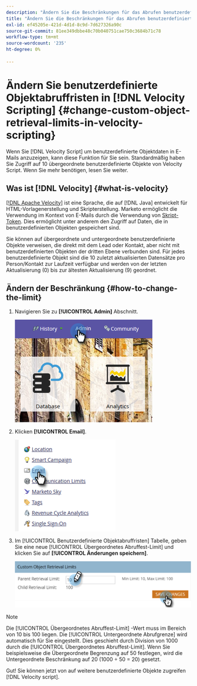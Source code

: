 ```yaml
---
description: "Ändern Sie die Beschränkungen für das Abrufen benutzerdefinierter Objekte in [!DNL Velocity Scripting] - Marketo-Dokumente - Produktdokumentation"
title: "Ändern Sie die Beschränkungen für das Abrufen benutzerdefinierter Objekte in [!DNL Velocity Scripting]"
exl-id: ef45205e-421d-4d1d-8c9d-7d627326a90c
source-git-commit: 81ee349dbbe48c70b040751cae750c3684b71c78
workflow-type: tm+mt
source-wordcount: '235'
ht-degree: 0%

---
```


# Ändern Sie benutzerdefinierte Objektabruffristen in [!DNL Velocity Scripting] {#change-custom-object-retrieval-limits-in-velocity-scripting}

Wenn Sie [!DNL Velocity Script] um benutzerdefinierte Objektdaten in E-Mails anzuzeigen, kann diese Funktion für Sie sein. Standardmäßig haben Sie Zugriff auf 10 übergeordnete benutzerdefinierte Objekte von Velocity Script. Wenn Sie mehr benötigen, lesen Sie weiter.

## Was ist [!DNL Velocity] {#what-is-velocity}

[[!DNL Apache Velocity]](https://velocity.apache.org/) ist eine Sprache, die auf [!DNL Java] entwickelt für HTML-Vorlagenerstellung und Skripterstellung. Marketo ermöglicht die Verwendung im Kontext von E-Mails durch die Verwendung von [Skript-Token](/help/marketo/product-docs/email-marketing/general/using-tokens/create-an-email-script-token.md). Dies ermöglicht unter anderem den Zugriff auf Daten, die in benutzerdefinierten Objekten gespeichert sind.

Sie können auf übergeordnete und untergeordnete benutzerdefinierte Objekte verweisen, die direkt mit dem Lead oder Kontakt, aber nicht mit benutzerdefinierten Objekten der dritten Ebene verbunden sind. Für jedes benutzerdefinierte Objekt sind die 10 zuletzt aktualisierten Datensätze pro Person/Kontakt zur Laufzeit verfügbar und werden von der letzten Aktualisierung (0) bis zur ältesten Aktualisierung (9) geordnet.

## Ändern der Beschränkung {#how-to-change-the-limit}

1. Navigieren Sie zu **[!UICONTROL Admin]** Abschnitt.

   ![](assets/change-custom-object-retrieval-limits-in-velocity-scripting-1.png)

1. Klicken **[!UICONTROL Email]**.

   ![](assets/change-custom-object-retrieval-limits-in-velocity-scripting-2.png)

1. Im [!UICONTROL Benutzerdefinierte Objektabruffristen] Tabelle, geben Sie eine neue [!UICONTROL Übergeordnetes Abruffest-Limit] und klicken Sie auf **[!UICONTROL Änderungen speichern]**.

   ![](assets/change-custom-object-retrieval-limits-in-velocity-scripting-3.png)

>[!NOTE]
>
>Die [!UICONTROL Übergeordnetes Abruffest-Limit] -Wert muss im Bereich von 10 bis 100 liegen. Die [!UICONTROL Untergeordnete Abrufgrenze] wird automatisch für Sie eingestellt. Dies geschieht durch Division von 1000 durch die [!UICONTROL Übergeordnetes Abruffest-Limit]. Wenn Sie beispielsweise die Übergeordnete Begrenzung auf 50 festlegen, wird die Untergeordnete Beschränkung auf 20 (1000 ÷ 50 = 20) gesetzt.

Gut! Sie können jetzt von auf weitere benutzerdefinierte Objekte zugreifen [!DNL Velocity script].
